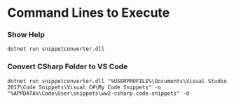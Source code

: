 # Command Lines to Execute


### Show Help

```
dotnet run snippetconverter.dll
```

### Convert CSharp Folder to VS Code
```
dotnet run snippetconverter.dll "%USERPROFILE%\Documents\Visual Studio 2017\Code Snippets\Visual C#\My Code Snippets" -o "%APPDATA%\Code\User\snippets\ww2-csharp.code-snippets" -d
```